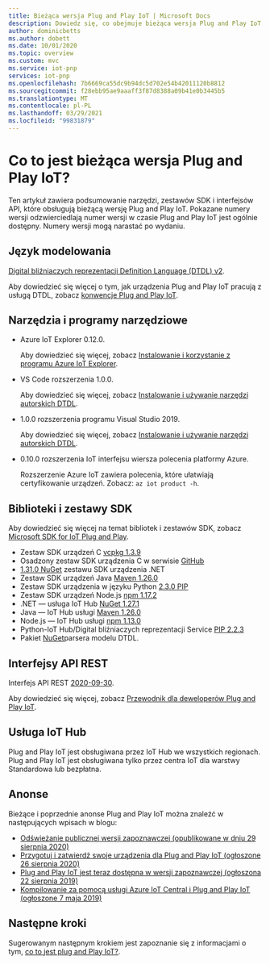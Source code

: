 ```yaml
---
title: Bieżąca wersja Plug and Play IoT | Microsoft Docs
description: Dowiedz się, co obejmuje bieżąca wersja Plug and Play IoT.
author: dominicbetts
ms.author: dobett
ms.date: 10/01/2020
ms.topic: overview
ms.custom: mvc
ms.service: iot-pnp
services: iot-pnp
ms.openlocfilehash: 7b6669ca55dc9b94dc5d702e54b42011120b8812
ms.sourcegitcommit: f28ebb95ae9aaaff3f87d8388a09b41e0b3445b5
ms.translationtype: MT
ms.contentlocale: pl-PL
ms.lasthandoff: 03/29/2021
ms.locfileid: "99831879"
---
```

# <a name="what-is-in-the-current-iot-plug-and-play-release"></a>Co to jest bieżąca wersja Plug and Play IoT?

Ten artykuł zawiera podsumowanie narzędzi, zestawów SDK i interfejsów API, które obsługują bieżącą wersję Plug and Play IoT. Pokazane numery wersji odzwierciedlają numer wersji w czasie Plug and Play IoT jest ogólnie dostępny. Numery wersji mogą narastać po wydaniu.

## <a name="modeling-language"></a>Język modelowania

[Digital bliźniaczych reprezentacji Definition Language (DTDL) v2](https://github.com/Azure/opendigitaltwins-dtdl).

Aby dowiedzieć się więcej o tym, jak urządzenia Plug and Play IoT pracują z usługą DTDL, zobacz [konwencje Plug and Play IoT](concepts-convention.md).

## <a name="tools-and-utilities"></a>Narzędzia i programy narzędziowe

- Azure IoT Explorer 0.12.0.

    Aby dowiedzieć się więcej, zobacz [Instalowanie i korzystanie z programu Azure IoT Explorer](howto-use-iot-explorer.md).

- VS Code rozszerzenia 1.0.0.

    Aby dowiedzieć się więcej, zobacz [Instalowanie i używanie narzędzi autorskich DTDL](howto-use-dtdl-authoring-tools.md).

- 1.0.0 rozszerzenia programu Visual Studio 2019.

    Aby dowiedzieć się więcej, zobacz [Instalowanie i używanie narzędzi autorskich DTDL](howto-use-dtdl-authoring-tools.md).

- 0.10.0 rozszerzenia IoT interfejsu wiersza polecenia platformy Azure.

    Rozszerzenie Azure IoT zawiera polecenia, które ułatwiają certyfikowanie urządzeń. Zobacz: `az iot product -h`.

## <a name="libraries-and-sdks"></a>Biblioteki i zestawy SDK

Aby dowiedzieć się więcej na temat bibliotek i zestawów SDK, zobacz [Microsoft SDK for IoT Plug and Play](libraries-sdks.md).

- Zestaw SDK urządzeń C [vcpkg 1.3.9](https://github.com/Azure/azure-iot-sdk-c/blob/master/doc/setting_up_vcpkg.md)
- Osadzony zestaw SDK urządzenia C w serwisie [GitHub](https://github.com/Azure/azure-sdk-for-c/)
- [1.31.0 NuGet](https://www.nuget.org/packages/Microsoft.Azure.Devices.Client) zestawu SDK urządzenia .NET
- Zestaw SDK urządzeń Java [Maven 1.26.0](https://mvnrepository.com/artifact/com.microsoft.azure.sdk.iot/iot-device-client)
- Zestaw SDK urządzenia w języku Python [2.3.0 PIP](https://pypi.org/project/azure-iot-device/)
- Zestaw SDK urządzeń Node.js [npm 1.17.2](https://www.npmjs.com/package/azure-iot-device)
- .NET — usługa IoT Hub [NuGet 1.27.1](https://www.nuget.org/packages/Microsoft.Azure.Devices )
- Java — IoT Hub usługi [Maven 1.26.0](https://mvnrepository.com/artifact/com.microsoft.azure.sdk.iot/iot-service-client/1.26.0)
- Node.js — IoT Hub usługi [npm 1.13.0](https://www.npmjs.com/package/azure-iothub)
- Python-IoT Hub/Digital bliźniaczych reprezentacji Service [PIP 2.2.3](https://pypi.org/project/azure-iot-hub)
- Pakiet [NuGet](https://www.nuget.org/packages/Microsoft.Azure.DigitalTwins.Parser)parsera modelu DTDL.

## <a name="rest-apis"></a>Interfejsy API REST

Interfejs API REST [2020-09-30](/rest/api/iothub).

Aby dowiedzieć się więcej, zobacz [Przewodnik dla deweloperów Plug and Play IoT](concepts-developer-guide-service.md).

## <a name="iot-hub"></a>Usługa IoT Hub

Plug and Play IoT jest obsługiwana przez IoT Hub we wszystkich regionach. Plug and Play IoT jest obsługiwana tylko przez centra IoT dla warstwy Standardowa lub bezpłatna.

## <a name="announcements"></a>Anonse

Bieżące i poprzednie anonse Plug and Play IoT można znaleźć w następujących wpisach w blogu:

- [Odświeżanie publicznej wersji zapoznawczej (opublikowane w dniu 29 sierpnia 2020)](https://techcommunity.microsoft.com/t5/internet-of-things/add-quot-plug-and-play-quot-to-your-iot-solutions/ba-p/1548531)
- [Przygotuj i zatwierdź swoje urządzenia dla Plug and Play IoT (ogłoszone 26 sierpnia 2020)](https://azure.microsoft.com/blog/prepare-and-certify-your-devices-for-iot-plug-and-play/)
- [Plug and Play IoT jest teraz dostępna w wersji zapoznawczej (ogłoszona 22 sierpnia 2019)](https://azure.microsoft.com/blog/iot-plug-and-play-is-now-available-in-preview/)
- [Kompilowanie za pomocą usługi Azure IoT Central i Plug and Play IoT (ogłoszone 7 maja 2019)](https://azure.microsoft.com/blog/build-with-azure-iot-central-and-iot-plug-and-play/)

## <a name="next-steps"></a>Następne kroki

Sugerowanym następnym krokiem jest zapoznanie się z informacjami o tym, [co to jest plug and Play IoT?](overview-iot-plug-and-play.md).